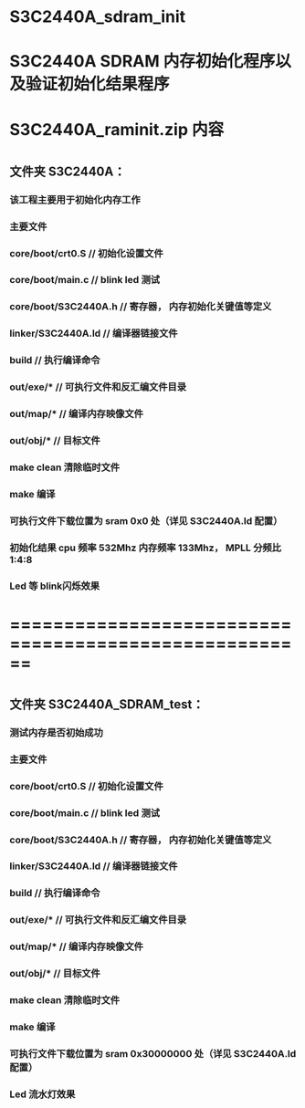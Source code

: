 # S3C2440A_sdram_init
# S3C2440A SDRAM 内存初始化程序以及验证初始化结果程序
#
# S3C2440A_raminit.zip 内容
# 
## 文件夹 S3C2440A：
### 该工程主要用于初始化内存工作
### 主要文件 
### core/boot/crt0.S     // 初始化设置文件
### core/boot/main.c     // blink led 测试
### core/boot/S3C2440A.h // 寄存器， 内存初始化关键值等定义
### linker/S3C2440A.ld   // 编译器链接文件
### build     // 执行编译命令
### out/exe/* // 可执行文件和反汇编文件目录
### out/map/* // 编译内存映像文件
### out/obj/* // 目标文件
### 
### make clean 清除临时文件
### make 编译
### 
### 可执行文件下载位置为  sram 0x0 处（详见 S3C2440A.ld 配置）
### 
### 初始化结果 cpu 频率 532Mhz  内存频率 133Mhz， MPLL 分频比 1:4:8
### Led 等 blink闪烁效果
### 
### 
# ======================================================
#
## 文件夹 S3C2440A_SDRAM_test：
### 测试内存是否初始成功
### 主要文件 
### core/boot/crt0.S     // 初始化设置文件
### core/boot/main.c     // blink led 测试
### core/boot/S3C2440A.h // 寄存器， 内存初始化关键值等定义
### linker/S3C2440A.ld   // 编译器链接文件
### build     // 执行编译命令
### out/exe/* // 可执行文件和反汇编文件目录
### out/map/* // 编译内存映像文件
### out/obj/* // 目标文件
### 
### make clean 清除临时文件
### make 编译
### 
### 可执行文件下载位置为  sram 0x30000000 处（详见 S3C2440A.ld 配置）
### Led 流水灯效果
